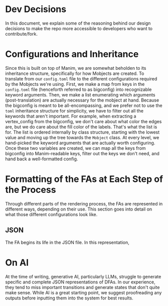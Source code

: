 # Dev Decisions
In this document, we explain some of the reasoning behind our design decisions to make the repo more accessible to developers who want to contribute/fork.
# Configurations and Inheritance
Since this is built on top of Manim, we are somewhat beholden to its inheritance structure, specifically for how Mobjects are created. To translate from our `config.toml` file to the different configurations required by the Mobjects we're using. First, we make a map from keys in the `config.toml` file (henceforth referred to as bigconfig) into recognizable keyword arguments. Then, we make a list enumerating which arguments (post-translation) are actually necessary for the mobject at hand.
Because the bigconfig is meant to be all-encompassing, and we prefer not to use the `toml` inheritance structure for simplicity, we have to filter out all the keywords that aren't important. For example, when extracting a vertex_config from the bigconfig, we don't care about what color the edges are, but we do care about the fill color of the labels. That's what the list is for. The list is ordered internally by class structure, starting with the lowest value and moving up the tree towards the `Mobject` class. At every level, we hand-picked the keyword arguments that are actually worth configuring. Once these two variables are created, we can map all the keys from bigconfig into Manim-readable keys, filter out the keys we don't need, and hand back a well-formatted config.
# Formatting of the FAs at Each Step of the Process
Through different parts of the rendering process, the FAs are represented in different ways, depending on their use. This section goes into detail on what those different configurations look like.
## JSON
The FA begins its life in the JSON file. In this representation,

# On AI
At the time of writing, generative AI, particularly LLMs, struggle to generate specific and complete JSON representations of DFAs. In our experience, they tend to miss important transitions and generate states that don't quite make sense. While AI is a great starting point, we suggest proofreading any outputs before inputting them into the system for best results.
